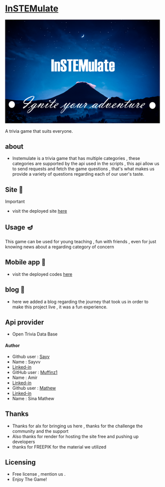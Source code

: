 # <a href="https://instemulate-3dv4.onrender.com/">InSTEMulate<a>
![Game Preview](static/covers/cover.png)

A trivia game that suits everyone.

## about
- Instemulate is a trivia game that has multiple categories , these categories are supported by the api used in the scripts , this api allow us to send requests and fetch the game questions , that's what makes us provide a variety of questions regarding each of our user's taste.

## Site 🔗
> [!IMPORTANT]
- visit the deployed site <a href="https://instemulate-3dv4.onrender.com/">here<a>

## Usage 🪔
 This game can be used for young teaching , fun with friends , even for just knowing news about a regarding category of concern
## Mobile app 📱
- visit the deployed codes <a href="https://github.com/Muffinz1/InSTEMulate/tree/master">here<a> 
## blog 📝
* here we added a blog regarding the journey that took us in order to make this project live , it was a fun experience.

## Api provider
- Open Trivia Data Base

#### Author
- Github user :  <a href= "https://github.com/sayv-xo"> Sayv<a>
- Name : Sayvv
- <a href = "https://www.linkedin.com/in/gawugah/"> Linked-in <a>
- GitHub user :  <a href= https://github.com/Muffinz1> Muffinz1<a>
- Name : Amir
- <a href = "https://www.linkedin.com/in/amir-ashraf-88a809270/"> Linked-in <a>
- Github user : <a href= "https://github.com/sinamathew" >Mathew<a>
- <a href = "https://www.linkedin.com/in/sinamathew/"> Linked-in <a>
- Name : Sina Mathew
## Thanks 
* Thanks for alx for bringing us here , thanks for the challenge the community and the support 
* Also thanks for render for hosting the site free and pushing up developers 
* thanks for FREEPIK for the material we utilized
## Licensing
 - Free license , mention us .
 - Enjoy The Game!